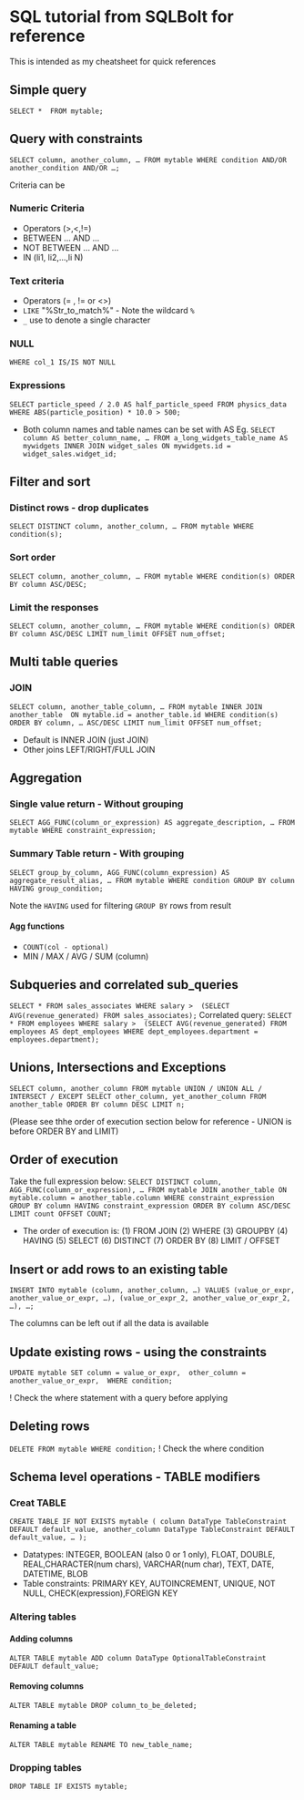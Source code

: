 # SQL tutorial from SQLBolt for reference

This is intended as my cheatsheet for quick references

## Simple query
`SELECT * 
FROM mytable;`

## Query with constraints
`SELECT column, another_column, …
FROM mytable
WHERE condition
    AND/OR another_condition
    AND/OR …;`

Criteria can be
### Numeric Criteria
- Operators (>,<,!=)
- BETWEEN ... AND ...
- NOT BETWEEN ... AND ...
- IN (li1, li2,...,li N)
### Text criteria
- Operators (= , != or <>)
- `LIKE` "%Str_to_match%" - Note the wildcard `%`
- `_` use to denote a single character
### NULL
`WHERE col_1 IS/IS NOT NULL`

### Expressions
`SELECT particle_speed / 2.0 AS half_particle_speed
FROM physics_data
WHERE ABS(particle_position) * 10.0 > 500;`
- Both column names and table names can be set with AS Eg. 
`SELECT column AS better_column_name, …
FROM a_long_widgets_table_name AS mywidgets
INNER JOIN widget_sales
  ON mywidgets.id = widget_sales.widget_id;`


## Filter and sort
### Distinct rows - drop duplicates
`SELECT DISTINCT column, another_column, …
FROM mytable
WHERE condition(s);`

### Sort order
`SELECT column, another_column, …
FROM mytable
WHERE condition(s)
ORDER BY column ASC/DESC;`

### Limit the responses
`SELECT column, another_column, …
FROM mytable
WHERE condition(s)
ORDER BY column ASC/DESC
LIMIT num_limit OFFSET num_offset;`

## Multi table queries
### JOIN
`SELECT column, another_table_column, …
FROM mytable
INNER JOIN another_table 
    ON mytable.id = another_table.id
WHERE condition(s)
ORDER BY column, … ASC/DESC
LIMIT num_limit OFFSET num_offset;`

- Default is INNER JOIN (just JOIN)
- Other joins LEFT/RIGHT/FULL JOIN

## Aggregation
### Single value return - Without grouping
`SELECT AGG_FUNC(column_or_expression) AS aggregate_description, …
FROM mytable
WHERE constraint_expression;`

### Summary Table return - With grouping
`SELECT group_by_column, AGG_FUNC(column_expression) AS aggregate_result_alias, …
FROM mytable
WHERE condition
GROUP BY column
HAVING group_condition;`

Note the `HAVING` used for filtering `GROUP BY` rows from result

#### Agg functions
- `COUNT(col - optional)`
- MIN / MAX / AVG / SUM (column)

## Subqueries and correlated sub_queries
`SELECT *
FROM sales_associates
WHERE salary > 
   (SELECT AVG(revenue_generated)
    FROM sales_associates);`
Correlated query:
`SELECT *
FROM employees
WHERE salary > 
   (SELECT AVG(revenue_generated)
    FROM employees AS dept_employees
    WHERE dept_employees.department = employees.department);`

## Unions, Intersections and Exceptions
`SELECT column, another_column
   FROM mytable
UNION / UNION ALL / INTERSECT / EXCEPT
SELECT other_column, yet_another_column
   FROM another_table
ORDER BY column DESC
LIMIT n;`

(Please see thhe order of execution section below for reference - UNION is before ORDER BY and LIMIT)

## Order of execution
Take the full expression below:
`SELECT DISTINCT column, AGG_FUNC(column_or_expression), …
FROM mytable
    JOIN another_table
      ON mytable.column = another_table.column
    WHERE constraint_expression
    GROUP BY column
    HAVING constraint_expression
    ORDER BY column ASC/DESC
    LIMIT count OFFSET COUNT;`
- The order of execution is: (1) FROM JOIN (2) WHERE (3) GROUPBY (4) HAVING (5) SELECT (6) DISTINCT (7) ORDER BY (8) LIMIT / OFFSET


## Insert or add rows to an existing table
`INSERT INTO mytable
(column, another_column, …)
VALUES (value_or_expr, another_value_or_expr, …),
      (value_or_expr_2, another_value_or_expr_2, …),
      …;`

The columns can be left out if all the data is available

## Update existing rows - using the constraints
`UPDATE mytable
SET column = value_or_expr, 
    other_column = another_value_or_expr, 
WHERE condition;`

! Check the where statement with a query before applying

## Deleting rows
`DELETE FROM mytable
WHERE condition;`
! Check the where condition

## Schema level operations - TABLE modifiers
### Creat TABLE

`CREATE TABLE IF NOT EXISTS mytable (
    column DataType TableConstraint DEFAULT default_value,
    another_column DataType TableConstraint DEFAULT default_value,
    …
);`

- Datatypes: INTEGER, BOOLEAN (also 0 or 1 only), FLOAT, DOUBLE, REAL,CHARACTER(num chars), VARCHAR(num char), TEXT, DATE, DATETIME, BLOB
- Table constraints: PRIMARY KEY, AUTOINCREMENT, UNIQUE, NOT NULL, CHECK(expression),FOREIGN KEY

### Altering tables
#### Adding columns
`ALTER TABLE mytable
ADD column DataType OptionalTableConstraint 
    DEFAULT default_value;`

#### Removing columns
`ALTER TABLE mytable
DROP column_to_be_deleted;`

#### Renaming a table
`ALTER TABLE mytable
RENAME TO new_table_name;`

### Dropping tables
`DROP TABLE IF EXISTS mytable;`

